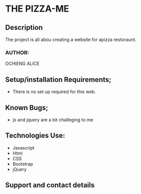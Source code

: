 # THE PIZZA-ME
## Description
The project is all abou creating  a website  for apizza restoraunt.
### AUTHOR:
OCHIENG ALICE
## Setup/installation Requirements;
* There is no set up required for this web.
## Known Bugs;
* js and jquery are a bit challeging to me
## Technologies Use:
 * Javascript
 * Html
 * CSS
 * Bootstrap
 * jQuery
 ## Support and contact details
 <!-- aliceochieng25@gmail.com
+254745799525
### License
Licensed under {MIT licence} (LICENCE)
###  Link
To run this project you can use thelink:
https://mellisah-lisah.github.io/studio/ -->
